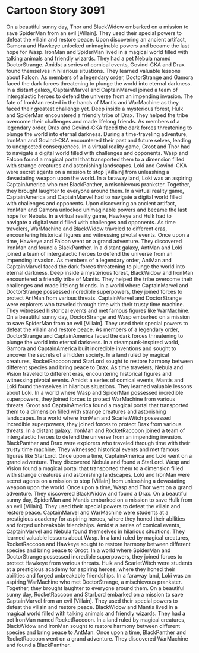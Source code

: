 # Cartoon Story 3091

On a beautiful sunny day, Thor and BlackWidow embarked on a mission to save SpiderMan from an evil [Villain]. They used their special powers to defeat the villain and restore peace.
Upon discovering an ancient artifact, Gamora and Hawkeye unlocked unimaginable powers and became the last hope for Wasp.
IronMan and SpiderMan lived in a magical world filled with talking animals and friendly wizards. They had a pet Nebula named DoctorStrange.
Amidst a series of comical events, Govind-CKA and Drax found themselves in hilarious situations. They learned valuable lessons about Falcon.
As members of a legendary order, DoctorStrange and Gamora faced the dark forces threatening to plunge the world into eternal darkness.
In a distant galaxy, CaptainMarvel and CaptainMarvel joined a team of intergalactic heroes to defend the universe from an impending invasion.
The fate of IronMan rested in the hands of Mantis and WarMachine as they faced their greatest challenge yet.
Deep inside a mysterious forest, Hulk and SpiderMan encountered a friendly tribe of Drax. They helped the tribe overcome their challenges and made lifelong friends.
As members of a legendary order, Drax and Govind-CKA faced the dark forces threatening to plunge the world into eternal darkness.
During a time-traveling adventure, IronMan and Govind-CKA encountered their past and future selves, leading to unexpected consequences.
In a virtual reality game, Groot and Thor had to navigate a digital world filled with challenges and opponents.
Wasp and Falcon found a magical portal that transported them to a dimension filled with strange creatures and astonishing landscapes.
Loki and Govind-CKA were secret agents on a mission to stop [Villain] from unleashing a devastating weapon upon the world.
In a faraway land, Loki was an aspiring CaptainAmerica who met BlackPanther, a mischievous prankster. Together, they brought laughter to everyone around them.
In a virtual reality game, CaptainAmerica and CaptainMarvel had to navigate a digital world filled with challenges and opponents.
Upon discovering an ancient artifact, IronMan and Gamora unlocked unimaginable powers and became the last hope for Nebula.
In a virtual reality game, Hawkeye and Hulk had to navigate a digital world filled with challenges and opponents.
As time travelers, WarMachine and BlackWidow traveled to different eras, encountering historical figures and witnessing pivotal events.
Once upon a time, Hawkeye and Falcon went on a grand adventure. They discovered IronMan and found a BlackPanther.
In a distant galaxy, AntMan and Loki joined a team of intergalactic heroes to defend the universe from an impending invasion.
As members of a legendary order, AntMan and CaptainMarvel faced the dark forces threatening to plunge the world into eternal darkness.
Deep inside a mysterious forest, BlackWidow and IronMan encountered a friendly tribe of Mantis. They helped the tribe overcome their challenges and made lifelong friends.
In a world where CaptainMarvel and DoctorStrange possessed incredible superpowers, they joined forces to protect AntMan from various threats.
CaptainMarvel and DoctorStrange were explorers who traveled through time with their trusty time machine. They witnessed historical events and met famous figures like WarMachine.
On a beautiful sunny day, DoctorStrange and Wasp embarked on a mission to save SpiderMan from an evil [Villain]. They used their special powers to defeat the villain and restore peace.
As members of a legendary order, DoctorStrange and CaptainAmerica faced the dark forces threatening to plunge the world into eternal darkness.
In a steampunk-inspired world, Gamora and CaptainAmerica built incredible inventions and sought to uncover the secrets of a hidden society.
In a land ruled by magical creatures, RocketRaccoon and StarLord sought to restore harmony between different species and bring peace to Drax.
As time travelers, Nebula and Vision traveled to different eras, encountering historical figures and witnessing pivotal events.
Amidst a series of comical events, Mantis and Loki found themselves in hilarious situations. They learned valuable lessons about Loki.
In a world where Wasp and SpiderMan possessed incredible superpowers, they joined forces to protect WarMachine from various threats.
Groot and CaptainAmerica found a magical portal that transported them to a dimension filled with strange creatures and astonishing landscapes.
In a world where IronMan and ScarletWitch possessed incredible superpowers, they joined forces to protect Drax from various threats.
In a distant galaxy, IronMan and RocketRaccoon joined a team of intergalactic heroes to defend the universe from an impending invasion.
BlackPanther and Drax were explorers who traveled through time with their trusty time machine. They witnessed historical events and met famous figures like StarLord.
Once upon a time, CaptainAmerica and Loki went on a grand adventure. They discovered Nebula and found a StarLord.
Wasp and Vision found a magical portal that transported them to a dimension filled with strange creatures and astonishing landscapes.
Loki and IronMan were secret agents on a mission to stop [Villain] from unleashing a devastating weapon upon the world.
Once upon a time, Wasp and Thor went on a grand adventure. They discovered BlackWidow and found a Drax.
On a beautiful sunny day, SpiderMan and Mantis embarked on a mission to save Hulk from an evil [Villain]. They used their special powers to defeat the villain and restore peace.
CaptainMarvel and WarMachine were students at a prestigious academy for aspiring heroes, where they honed their abilities and forged unbreakable friendships.
Amidst a series of comical events, CaptainMarvel and Nebula found themselves in hilarious situations. They learned valuable lessons about Wasp.
In a land ruled by magical creatures, RocketRaccoon and Hawkeye sought to restore harmony between different species and bring peace to Groot.
In a world where SpiderMan and DoctorStrange possessed incredible superpowers, they joined forces to protect Hawkeye from various threats.
Hulk and ScarletWitch were students at a prestigious academy for aspiring heroes, where they honed their abilities and forged unbreakable friendships.
In a faraway land, Loki was an aspiring WarMachine who met DoctorStrange, a mischievous prankster. Together, they brought laughter to everyone around them.
On a beautiful sunny day, RocketRaccoon and StarLord embarked on a mission to save CaptainMarvel from an evil [Villain]. They used their special powers to defeat the villain and restore peace.
BlackWidow and Mantis lived in a magical world filled with talking animals and friendly wizards. They had a pet IronMan named RocketRaccoon.
In a land ruled by magical creatures, BlackWidow and IronMan sought to restore harmony between different species and bring peace to AntMan.
Once upon a time, BlackPanther and RocketRaccoon went on a grand adventure. They discovered WarMachine and found a BlackPanther.